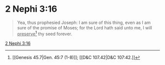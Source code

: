 # 2 Nephi 3:16

> Yea, thus prophesied Joseph: I am sure of this thing, even as I am sure of the promise of Moses; for the Lord hath said unto me, I will <u>preserve</u>[^a] thy seed forever.

[2 Nephi 3:16](https://www.churchofjesuschrist.org/study/scriptures/bofm/2-ne/3?lang=eng&id=p16#p16)


[^a]: [[Genesis 45.7|Gen. 45:7 (1-8)]]; [[D&C 107.42|D&C 107:42.]]
